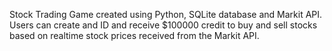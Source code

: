 Stock Trading Game created using Python, SQLite database and Markit API. Users can create and ID and receive $100000 credit to buy and sell stocks based on realtime stock prices received from the Markit API. 
